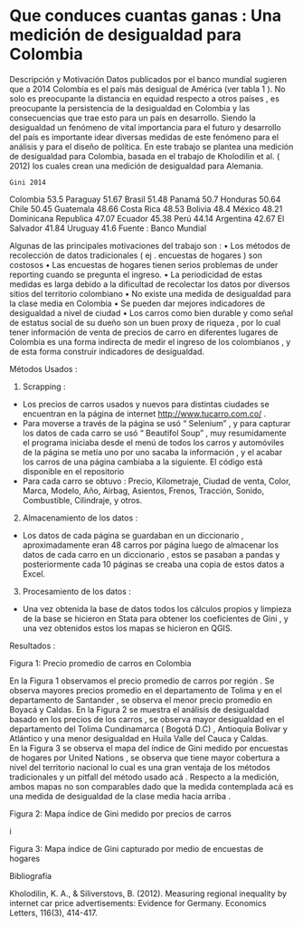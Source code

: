 
# Que conduces  cuantas ganas :  Una medición de desigualdad para Colombia 

Descripción y Motivación
Datos publicados por el banco mundial sugieren que a 2014 Colombia es el país más desigual de América (ver tabla 1 ).  No solo es preocupante la distancia en equidad respecto a otros países , es preocupante la persistencia de la desigualdad en Colombia  y las consecuencias que trae  esto para un país  en desarrollo.   Siendo la desigualdad un  fenómeno de vital importancia para el futuro y desarrollo del país es importante idear diversas medidas de este fenómeno para el análisis y para el diseño de política. En este trabajo se plantea una medición de desigualdad para Colombia, basada en el trabajo de Kholodilin et al. ( 2012) los cuales crean una medición de desigualdad para Alemania. 

	Gini 2014 
Colombia	53.5
Paraguay	51.67
Brasil	51.48
Panamá	50.7
Honduras	50.64
Chile	50.45
Guatemala	48.66
Costa Rica	48.53
Bolivia	48.4
México	48.21
Dominicana Republica	47.07
Ecuador	45.38
Perú	44.14
Argentina	42.67
El Salvador	41.84
Uruguay	41.6
Fuente : Banco Mundial 

Algunas de las principales motivaciones del trabajo son : 
•	Los métodos de recolección de datos tradicionales ( ej .  encuestas de hogares )  son costosos 
•	Las encuestas de hogares tienen serios problemas de under reporting cuando se pregunta el ingreso. 
•	La periodicidad de estas medidas es  larga debido a la dificultad de recolectar los datos por diversos sitios del territorio colombiano 
•	No existe una medida de desigualdad para la clase media en Colombia 
•	Se pueden dar mejores indicadores de desigualdad a nivel de ciudad 
•	Los carros como bien durable y como señal de estatus social de su dueño son un buen proxy de riqueza , por lo cual tener información de venta de precios de carro en diferentes lugares de Colombia es una forma indirecta de medir el ingreso de los colombianos , y de esta forma construir indicadores de desigualdad. 

Métodos Usados : 
1.	Scrapping : 
-	Los precios de carros usados y nuevos para distintas ciudades se encuentran en la página de internet http://www.tucarro.com.co/ . 
-	Para moverse a través de la página se usó “ Selenium”  , y para  capturar los datos de cada carro se usó “ Beautifol Soup”  ,  muy resumidamente el  programa iniciaba desde el menú de todos los carros y automóviles de la página se metía uno por uno sacaba la información , y el acabar los carros de una página cambiaba a la siguiente.  El código está disponible en el repositorio 
-	Para cada carro se obtuvo : Precio, Kilometraje, Ciudad de venta, Color, Marca, Modelo, Año, Airbag,  Asientos, Frenos, Tracción, Sonido, Combustible, Cilindraje, y otros. 


2.	Almacenamiento de los datos :  

-	Los datos de cada página se guardaban en un diccionario , aproximadamente eran 48 carros por página  luego de almacenar los datos de cada carro en un diccionario , estos se pasaban a pandas y posteriormente  cada 10 páginas se creaba una copia de estos datos a Excel.  
3.	Procesamiento de los datos : 
-	Una vez obtenida la base de datos  todos los cálculos propios y limpieza de la base se hicieron en Stata  para obtener los coeficientes de Gini ,  y una vez obtenidos estos  los mapas se hicieron en QGIS. 





Resultados : 

 
Figura 1: Precio promedio de carros en Colombia 

En la Figura 1 observamos el precio promedio de carros por región .  Se observa mayores precios promedio en el departamento de Tolima y  en el departamento de Santander , se observa el menor precio promedio en  Boyacá y Caldas.  En la Figura 2 se muestra el análisis de desigualdad basado en los precios de los carros , se observa  mayor desigualdad en el departamento del Tolima Cundinamarca ( Bogotá D.C) ,  Antioquia Bolívar y Atlántico  y una menor desigualdad en Huila Valle del Cauca y Caldas.  
En la Figura 3 se observa el mapa del índice de Gini medido por encuestas de hogares por United Nations ,  se observa que tiene mayor cobertura a nivel del territorio nacional lo cual es una gran ventaja de los métodos tradicionales y un pitfall del método usado acá .  Respecto a la medición,  ambos mapas no son comparables dado que la medida contemplada acá es una medida de desigualdad de la clase media hacia arriba .  







 
Figura 2: Mapa índice de Gini  medido por precios de carros

 i 


Figura 3: Mapa índice de Gini capturado por medio de encuestas de hogares 



Bibliografía
 
Kholodilin, K. A., & Siliverstovs, B. (2012). Measuring regional inequality by internet car price advertisements: Evidence for Germany. Economics Letters, 116(3), 414-417.

